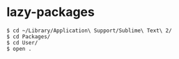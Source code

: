 # lazy-packages

```
$ cd ~/Library/Application\ Support/Sublime\ Text\ 2/
$ cd Packages/
$ cd User/
$ open .
```